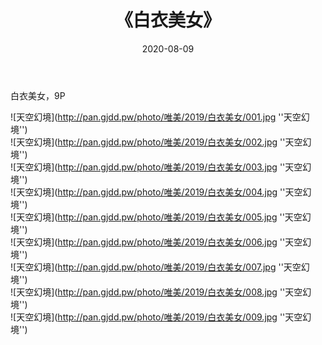﻿---
layout: post
title:  《白衣美女》
date:   2020-08-09
img: http://pan.gjdd.pw/photo/唯美/2019/白衣美女/000.jpg
categories: [美女, 清纯, 唯美]
---

白衣美女，9P



![天空幻境](http://pan.gjdd.pw/photo/唯美/2019/白衣美女/001.jpg ''天空幻境'') <br>
![天空幻境](http://pan.gjdd.pw/photo/唯美/2019/白衣美女/002.jpg ''天空幻境'') <br>
![天空幻境](http://pan.gjdd.pw/photo/唯美/2019/白衣美女/003.jpg ''天空幻境'') <br>
![天空幻境](http://pan.gjdd.pw/photo/唯美/2019/白衣美女/004.jpg ''天空幻境'') <br>
![天空幻境](http://pan.gjdd.pw/photo/唯美/2019/白衣美女/005.jpg ''天空幻境'') <br>
![天空幻境](http://pan.gjdd.pw/photo/唯美/2019/白衣美女/006.jpg ''天空幻境'') <br>
![天空幻境](http://pan.gjdd.pw/photo/唯美/2019/白衣美女/007.jpg ''天空幻境'') <br>
![天空幻境](http://pan.gjdd.pw/photo/唯美/2019/白衣美女/008.jpg ''天空幻境'') <br>
![天空幻境](http://pan.gjdd.pw/photo/唯美/2019/白衣美女/009.jpg ''天空幻境'') <br>